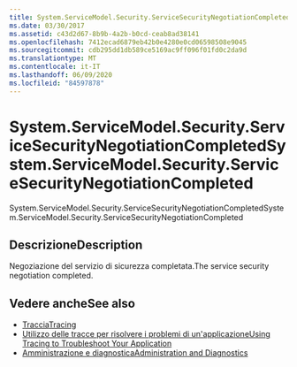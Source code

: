 ```yaml
---
title: System.ServiceModel.Security.ServiceSecurityNegotiationCompleted
ms.date: 03/30/2017
ms.assetid: c43d2d67-8b9b-4a2b-b0cd-ceab8ad38141
ms.openlocfilehash: 7412ecad6879eb42b0e4280e0cd06598508e9045
ms.sourcegitcommit: cdb295dd1db589ce5169ac9ff096f01fd0c2da9d
ms.translationtype: MT
ms.contentlocale: it-IT
ms.lasthandoff: 06/09/2020
ms.locfileid: "84597878"
---
```

# <a name="systemservicemodelsecurityservicesecuritynegotiationcompleted"></a><span data-ttu-id="9a3eb-102">System.ServiceModel.Security.ServiceSecurityNegotiationCompleted</span><span class="sxs-lookup"><span data-stu-id="9a3eb-102">System.ServiceModel.Security.ServiceSecurityNegotiationCompleted</span></span>
<span data-ttu-id="9a3eb-103">System.ServiceModel.Security.ServiceSecurityNegotiationCompleted</span><span class="sxs-lookup"><span data-stu-id="9a3eb-103">System.ServiceModel.Security.ServiceSecurityNegotiationCompleted</span></span>  
  
## <a name="description"></a><span data-ttu-id="9a3eb-104">Descrizione</span><span class="sxs-lookup"><span data-stu-id="9a3eb-104">Description</span></span>  
 <span data-ttu-id="9a3eb-105">Negoziazione del servizio di sicurezza completata.</span><span class="sxs-lookup"><span data-stu-id="9a3eb-105">The service security negotiation completed.</span></span>  
  
## <a name="see-also"></a><span data-ttu-id="9a3eb-106">Vedere anche</span><span class="sxs-lookup"><span data-stu-id="9a3eb-106">See also</span></span>

- [<span data-ttu-id="9a3eb-107">Traccia</span><span class="sxs-lookup"><span data-stu-id="9a3eb-107">Tracing</span></span>](index.md)
- [<span data-ttu-id="9a3eb-108">Utilizzo delle tracce per risolvere i problemi di un'applicazione</span><span class="sxs-lookup"><span data-stu-id="9a3eb-108">Using Tracing to Troubleshoot Your Application</span></span>](using-tracing-to-troubleshoot-your-application.md)
- [<span data-ttu-id="9a3eb-109">Amministrazione e diagnostica</span><span class="sxs-lookup"><span data-stu-id="9a3eb-109">Administration and Diagnostics</span></span>](../index.md)
